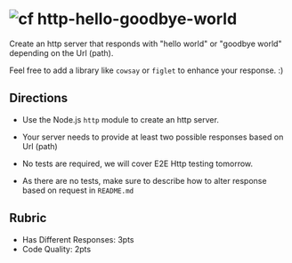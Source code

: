 ![cf](https://i.imgur.com/7v5ASc8.png) http-hello-goodbye-world
======

Create an http server that responds with "hello world" or "goodbye world" depending on the Url (path).

Feel free to add a library like `cowsay` or `figlet` to enhance your response. :)

## Directions

* Use the Node.js `http` module to create an http server. 

* Your server needs to provide at least two possible responses based on Url (path)
		
* No tests are required, we will cover E2E Http testing tomorrow.

* As there are no tests, make sure to describe how to alter response based on request in `README.md` 

## Rubric

* Has Different Responses: 3pts
* Code Quality: 2pts
